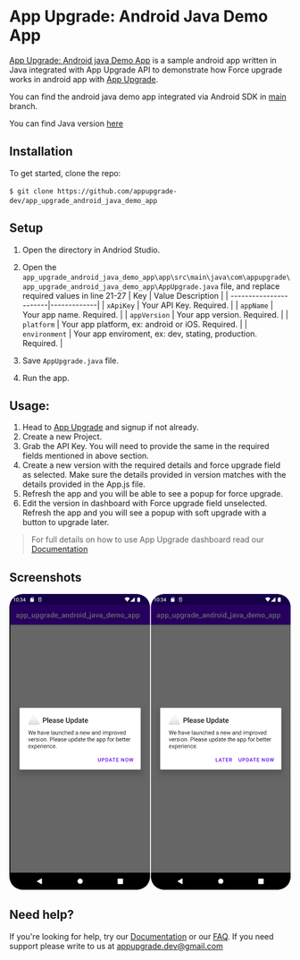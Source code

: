 # App Upgrade: Android Java Demo App

[App Upgrade: Android java Demo App](https://github.com/appupgrade-dev/app_upgrade_android_java_demo_app) is a sample android app written in Java integrated with App Upgrade API to demonstrate how Force upgrade works in android app with [App Upgrade](https://appupgrade.dev).

You can find the android java demo app integrated via Android SDK in [main](https://github.com/appupgrade-dev/app_upgrade_android_java_demo_app) branch.

You can find Java version [here](https://github.com/appupgrade-dev/app_upgrade_android_kotlin_demo_app)

## Installation

To get started, clone the repo:

`$ git clone https://github.com/appupgrade-dev/app_upgrade_android_java_demo_app`

## Setup

1. Open the directory in Andriod Studio.

2. Open the `app_upgrade_android_java_demo_app\app\src\main\java\com\appupgrade\app_upgrade_android_java_demo_app\AppUpgrade.java` file, and replace required values in line 21-27
   | Key                   | Value Description |
   | -----------------------|-------------|
   | `xApiKey`     | Your API Key. Required. |
   | `appName`  | Your app name. Required. |
   | `appVersion`  | Your app version. Required. |
   | `platform`  | Your app platform, ex: android or iOS. Required. |
   | `environment`  | Your app enviroment, ex: dev, stating, production. Required. |

2. Save `AppUpgrade.java` file.

3. Run the app.

## Usage:   

1. Head to [App Upgrade](https://appupgrade.dev) and signup if not already.
2. Create a new Project.
3. Grab the API Key. You will need to provide the same in the required fields mentioned in above section.
4. Create a new version with the required details and force upgrade field as selected. Make sure the details provided in version matches with the details provided in the App.js file.
5. Refresh the app and you will be able to see a popup for force upgrade.
6. Edit the version in dashboard with Force upgrade field unselected. Refresh the app and you will see a popup with soft upgrade with a button to upgrade later.
 > For full details on how to use App Upgrade dashboard read our [Documentation](https://appupgrade.dev/docs)

## Screenshots
 ![forceupgrade_android_java](https://raw.githubusercontent.com/appupgrade-dev/app-upgrade-assets/main/images/forceupgrade_android_java.png)

## Need help?

If you're looking for help, try our [Documentation](https://appupgrade.dev/docs/) or our [FAQ](https://appupgrade.dev/docs/app-upgrade-faq).
If you need support please write to us at appupgrade.dev@gmail.com